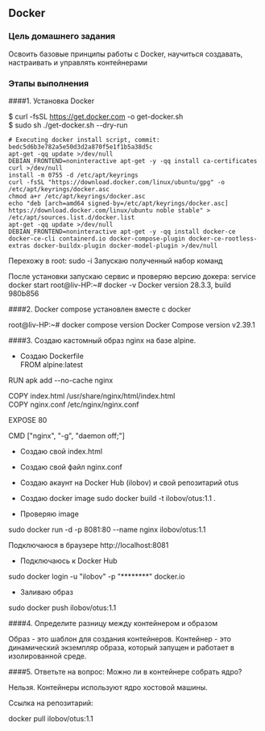 ## Docker

### Цель домашнего задания

Освоить базовые принципы работы с Docker, научиться создавать, настраивать и управлять контейнерами

### Этапы выполнения

####1. Установка Docker

$ curl -fsSL https://get.docker.com -o get-docker.sh  
$ sudo sh ./get-docker.sh --dry-run  

```
# Executing docker install script, commit: bedc5d6b3e782a5e50d3d2a870f5e1f1b5a38d5c  
apt-get -qq update >/dev/null  
DEBIAN_FRONTEND=noninteractive apt-get -y -qq install ca-certificates curl >/dev/null  
install -m 0755 -d /etc/apt/keyrings  
curl -fsSL "https://download.docker.com/linux/ubuntu/gpg" -o /etc/apt/keyrings/docker.asc  
chmod a+r /etc/apt/keyrings/docker.asc  
echo "deb [arch=amd64 signed-by=/etc/apt/keyrings/docker.asc] https://download.docker.com/linux/ubuntu noble stable" > /etc/apt/sources.list.d/docker.list  
apt-get -qq update >/dev/null  
DEBIAN_FRONTEND=noninteractive apt-get -y -qq install docker-ce docker-ce-cli containerd.io docker-compose-plugin docker-ce-rootless-extras docker-buildx-plugin docker-model-plugin >/dev/null  
```

Перехожу в root: sudo -i
Запускаю полученный набор команд

После установки запускаю сервис и проверяю версию докера:
service docker start
root@liv-HP:~# docker -v
Docker version 28.3.3, build 980b856

####2. Docker compose установлен вместе с docker

root@liv-HP:~# docker compose version
Docker Compose version v2.39.1

####3. Создаю кастомный образ nginx на базе alpine. 

* Создаю Dockerfile  
FROM alpine:latest  

RUN apk add --no-cache nginx  

COPY index.html /usr/share/nginx/html/index.html  
COPY nginx.conf /etc/nginx/nginx.conf  

EXPOSE 80  

CMD ["nginx", "-g", "daemon off;"]  

* Создаю свой index.html
* Создаю свой файл nginx.conf

* Создаю акаунт на Docker Hub (ilobov) и свой репозитарий otus

* Создаю docker image
sudo docker build -t ilobov/otus:1.1 .

* Проверяю image

sudo docker run -d -p 8081:80 --name nginx ilobov/otus:1.1

Подключаюся в браузере http://localhost:8081 

* Подключаюсь к Docker Hub

sudo docker login -u "ilobov" -p "********" docker.io

* Заливаю образ

sudo docker push ilobov/otus:1.1

####4. Определите разницу между контейнером и образом

Образ - это шаблон для создания контейнеров. Контейнер - это динамический экземпляр образа, который запущен и работает в изолированной среде.

####5. Ответьте на вопрос: Можно ли в контейнере собрать ядро?

Нельзя. Контейнеры используют ядро хостовой машины.

Ссылка на репозитарий:

docker pull ilobov/otus:1.1
